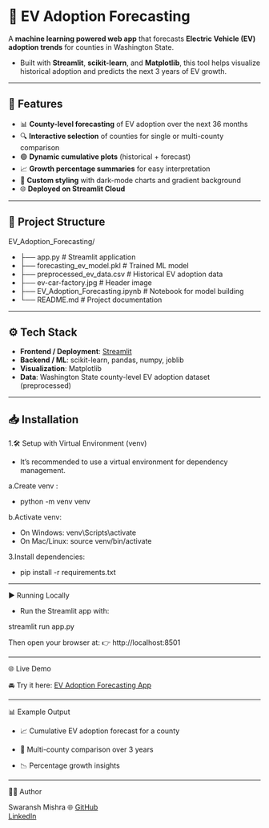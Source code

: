 # 🔮 EV Adoption Forecasting

A **machine learning powered web app** that forecasts **Electric Vehicle (EV) adoption trends** for counties in Washington State.  
- Built with **Streamlit**, **scikit-learn**, and **Matplotlib**, this tool helps visualize historical adoption and predicts the next 3 years of EV growth.

---

## 🚀 Features

- 📊 **County-level forecasting** of EV adoption over the next 36 months  
- 🔍 **Interactive selection** of counties for single or multi-county comparison  
- 🟢 **Dynamic cumulative plots** (historical + forecast)  
- 📈 **Growth percentage summaries** for easy interpretation  
- 🎨 **Custom styling** with dark-mode charts and gradient background  
- 🌐 **Deployed on Streamlit Cloud**  

---

## 📂 Project Structure

EV_Adoption_Forecasting/
- ├── app.py                        # Streamlit application
- ├── forecasting_ev_model.pkl      # Trained ML model
- ├── preprocessed_ev_data.csv      # Historical EV adoption data
- ├── ev-car-factory.jpg            # Header image
- ├── EV_Adoption_Forecasting.ipynb # Notebook for model building
- └── README.md                     # Project documentation


---

## ⚙️ Tech Stack

- **Frontend / Deployment**: [Streamlit](https://streamlit.io/)  
- **Backend / ML**: scikit-learn, pandas, numpy, joblib  
- **Visualization**: Matplotlib  
- **Data**: Washington State county-level EV adoption dataset (preprocessed)  

---

## 📥 Installation


1.🛠 Setup with Virtual Environment (venv)

- It’s recommended to use a virtual environment for dependency management.

a.Create venv :
- python -m venv venv

b.Activate venv:

- On Windows:    venv\Scripts\activate
- On Mac/Linux:  source venv/bin/activate

3.Install dependencies:
- pip install -r requirements.txt

--- 

▶️ Running Locally

- Run the Streamlit app with:

streamlit run app.py


Then open your browser at:
👉 http://localhost:8501

---

🌐 Live Demo

🚘 Try it here: [EV Adoption Forecasting App](https://ev-adoption-prediction-ahvyjmm35t6u6fyf3gh5qy.streamlit.app/)  

---


📊 Example Output

- 📈 Cumulative EV adoption forecast for a county

- 🔄 Multi-county comparison over 3 years

- 📉 Percentage growth insights

---

👨‍💻 Author

Swaransh Mishra
🌐 [GitHub](https://github.com/Swaransh-Mishra)  
   [LinkedIn](https://www.linkedin.com/in/swaransh-mishra-a85123258/)  
